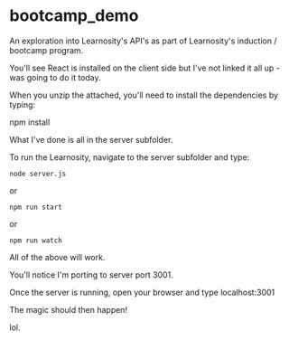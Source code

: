 # bootcamp_demo  

An exploration into Learnosity's API's as part of Learnosity's induction / bootcamp program.

You'll see React is installed on the client side but I've not linked it all up - was going to do it today.

When you unzip the attached, you'll need to install the dependencies by typing:

npm install 

What I've done is all in the server subfolder.

To run the Learnosity, navigate to the server subfolder and type:

```node server.js```

or

```npm run start```

or 

```npm run watch```

All of the above will work.

You'll notice I'm porting to server port 3001.

Once the server is running, open your browser and type localhost:3001 

The magic should then happen!

lol.
